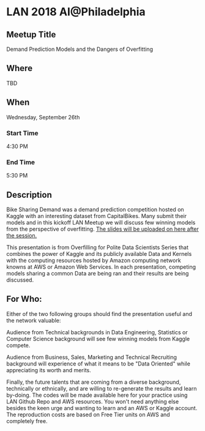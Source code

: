 # LAN 2018 AI@Philadelphia
## Meetup Title
Demand Prediction Models and the Dangers of Overfitting

## Where
TBD

## When
Wednesday, September 26th

### Start Time
4:30 PM
### End Time
5:30 PM
## Description
Bike Sharing Demand was a demand prediction competition hosted on Kaggle with an interesting dataset from CapitalBikes. Many submit their models and in this kickoff LAN Meetup we will discuss few winning models from the perspective of overfitting.
[The slides will be uploaded on here after the session.](https://github.com/lotusxai/LAN-Workshops)



This presentation is from Overfilling for Polite Data Scientists Series that combines the power of Kaggle and its publicly available Data and Kernels with the computing resources hosted by Amazon computing network knowns at AWS or Amazon Web Services. In each presentation, competing models sharing a common Data are being ran and their results are being discussed.


## For Who:
Either of the two following groups should find the presentation useful and the network valuable:

Audience from Technical backgrounds in Data Engineering, Statistics or Computer Science background will see few winning models from Kaggle compete.

Audience from Business, Sales, Marketing and Technical Recruiting background will experience of what it means to be "Data Oriented" while appreciating its worth and merits.

Finally, the future talents that are coming from a diverse background, technically or ethnically, and are willing to re-generate the results and learn by-doing. The codes will be made available here for your practice using LAN Github Repo and AWS resources. You won't need anything else besides the keen urge and wanting to learn and an AWS or Kaggle account. The reproduction costs are based on Free Tier units on AWS and completely free.
